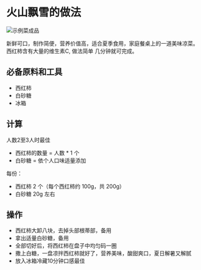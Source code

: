 # 火山飘雪的做法 

![示例菜成品](./火山飘雪.jpg)

新鲜可口，制作简便，营养价值高，适合夏季食用，家庭餐桌上的一道美味凉菜。西红柿含有大量的维生素C, 做法简单 几分钟就可完成。

## 必备原料和工具

- 西红柿
- 白砂糖
- 冰箱

## 计算

人数2至3人时最佳

- 西红柿的数量 = 人数 * 1 个
- 白砂糖 = 依个人口味适量添加

每份：

- 西红柿 2 个（每个西红柿约 100g，共 200g）
- 白砂糖 20g 左右

## 操作

- 西红柿大卸八块，去掉头部根蒂部，备用
- 拿出适量白砂糖，备用
- 全部切好后，将西红柿在盘子中均匀码一圈
- 撒上白糖，一盘凉拌西红柿就好了，营养美味，酸甜爽口，夏日解暑又解腻
- 放入冰箱冷藏10分钟口感最佳
